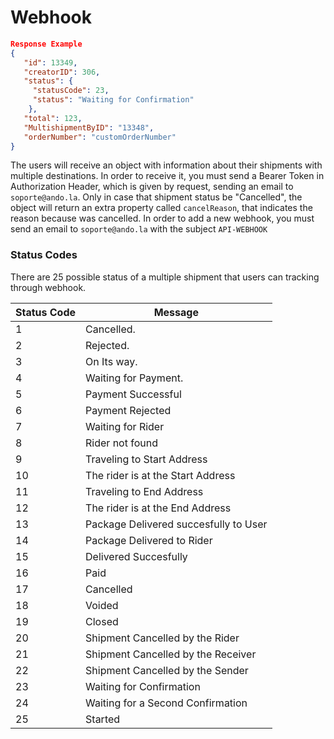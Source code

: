 # Webhook

```json
Response Example
{
   "id": 13349,
   "creatorID": 306,
   "status": { 
     "statusCode": 23, 
     "status": "Waiting for Confirmation" 
    },
   "total": 123,
   "MultishipmentByID": "13348",
   "orderNumber": "customOrderNumber" 
}
```

The users will receive an object with information about their shipments with multiple destinations. In order to receive it, you must send a Bearer Token in Authorization Header, which is given by request, sending an email to `soporte@ando.la`. Only in case that shipment status be "Cancelled", the object will return an extra property called `cancelReason`, that indicates the reason because was cancelled.  In order to add a new webhook, you must send an email to `soporte@ando.la` with the subject `API-WEBHOOK`

### Status Codes

There are 25 possible status of a multiple shipment that users can tracking through webhook.

Status Code | Message
---------- | -------
1	| Cancelled.
2 | Rejected.
3 | On Its way.
4 | Waiting for Payment.
5 | Payment Successful
6 | Payment Rejected
7 | Waiting for Rider
8 | Rider not found
9 | Traveling to Start Address
10 | The rider is at the Start Address
11 | Traveling to End Address
12 | The rider is at the End Address
13 | Package Delivered succesfully to User
14 | Package Delivered to Rider
15 | Delivered Succesfully
16 | Paid
17 | Cancelled
18 | Voided
19 | Closed
20 | Shipment Cancelled by the Rider
21 | Shipment Cancelled by the Receiver
22 | Shipment Cancelled by the Sender
23 | Waiting for Confirmation
24 | Waiting for a Second Confirmation
25 | Started 